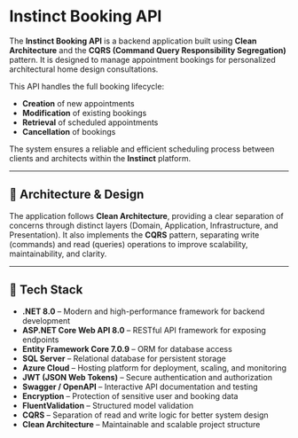 ﻿# Instinct Booking API

The **Instinct Booking API** is a backend application built using **Clean Architecture** and the **CQRS (Command Query Responsibility Segregation)** pattern. It is designed to manage appointment bookings for personalized architectural home design consultations.

This API handles the full booking lifecycle:

- **Creation** of new appointments  
- **Modification** of existing bookings  
- **Retrieval** of scheduled appointments  
- **Cancellation** of bookings  

The system ensures a reliable and efficient scheduling process between clients and architects within the **Instinct** platform.

---

## 🧱 Architecture & Design

The application follows **Clean Architecture**, providing a clear separation of concerns through distinct layers (Domain, Application, Infrastructure, and Presentation). It also implements the **CQRS** pattern, separating write (commands) and read (queries) operations to improve scalability, maintainability, and clarity.

---

## 🔨 Tech Stack

- **.NET 8.0** – Modern and high-performance framework for backend development  
- **ASP.NET Core Web API 8.0** – RESTful API framework for exposing endpoints  
- **Entity Framework Core 7.0.9** – ORM for database access  
- **SQL Server** – Relational database for persistent storage  
- **Azure Cloud** – Hosting platform for deployment, scaling, and monitoring  
- **JWT (JSON Web Tokens)** – Secure authentication and authorization  
- **Swagger / OpenAPI** – Interactive API documentation and testing  
- **Encryption** – Protection of sensitive user and booking data  
- **FluentValidation** – Structured model validation  
- **CQRS** – Separation of read and write logic for better system design  
- **Clean Architecture** – Maintainable and scalable project structure